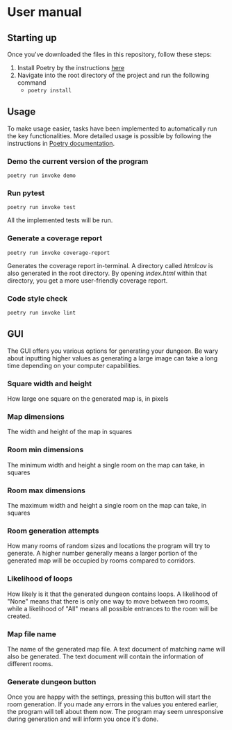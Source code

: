 # User manual
## Starting up
Once you've downloaded the files in this repository, follow these steps:
1. Install Poetry by the instructions [here](https://python-poetry.org/docs/#installation)
2. Navigate into the root directory of the project and run the following command
    - `poetry install`
## Usage
To make usage easier, tasks have been implemented to automatically run the key functionalities. More detailed usage is possible by following the instructions in [Poetry documentation](https://python-poetry.org/docs/).
### Demo the current version of the program
`poetry run invoke demo`
### Run pytest
`poetry run invoke test`

All the implemented tests will be run.
### Generate a coverage report
`poetry run invoke coverage-report`

Generates the coverage report in-terminal. A directory called *htmlcov* is also generated in the root directory. By opening *index.html* within that directory, you get a more user-friendly coverage report.
### Code style check
`poetry run invoke lint`
## GUI
The GUI offers you various options for generating your dungeon. Be wary about inputting higher values as generating a large image can take a long time depending on your computer capabilities.
### Square width and height
How large one square on the generated map is, in pixels
### Map dimensions
The width and height of the map in squares
### Room min dimensions
The minimum width and height a single room on the map can take, in squares
### Room max dimensions
The maximum width and height a single room on the map can take, in squares
### Room generation attempts
How many rooms of random sizes and locations the program will try to generate. A higher number generally means a larger portion of the generated map will be occupied by rooms compared to corridors.
### Likelihood of loops
How likely is it that the generated dungeon contains loops. A likelihood of "None" means that there is only one way to move between two rooms, while a likelihood of "All" means all possible entrances to the room will be created.
### Map file name
The name of the generated map file. A text document of matching name will also be generated. The text document will contain the information of different rooms.
### Generate dungeon button
Once you are happy with the settings, pressing this button will start the room generation. If you made any errors in the values you entered earlier, the program will tell about them now. The program may seem unresponsive during generation and will inform you once it's done.